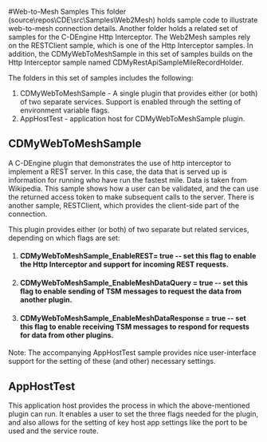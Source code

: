 <!--
SPDX-FileCopyrightText: 2013-2020 TRUMPF Laser GmbH, authors: C-Labs

SPDX-License-Identifier: MPL-2.0
-->

#Web-to-Mesh Samples
This folder  (source\repos\CDE\src\Samples\Web2Mesh) holds sample code to illustrate web-to-mesh connection details. Another folder holds a related set of samples for the C-DEngine Http Interceptor. The Web2Mesh samples rely on the RESTClient sample, which is one of the Http Interceptor samples. In addition, the CDMyWebToMeshSample in this set of samples builds on the Http Interceptor sample named CDMyRestApiSampleMileRecordHolder.

The folders in this set of samples includes the following:

1. CDMyWebToMeshSample - A single plugin that provides either (or both) of two separate services. Support is enabled through the setting of environment variable flags.
2. AppHostTest - application host for CDMyWebToMeshSample plugin.


## CDMyWebToMeshSample

A C-DEngine plugin that demonstrates the use of http interceptor to implement a REST server. In this case, the data that is served up is information for running who have run the fastest mile. Data is taken from Wikipedia. This sample shows how a user can be validated, and the can use the returned access token to make subsequent calls to the server. There is another sample, RESTClient, which provides the client-side part of the connection.

This plugin provides either (or both) of two separate but related services, depending on which flags are set:

1. #### CDMyWebToMeshSample_EnableREST= true -- set this flag to enable the Http Interceptor and support for incoming REST requests.

2. #### CDMyWebToMeshSample_EnableMeshDataQuery = true -- set this flag to enable sending of TSM messages to request the data from another plugin.

3. #### CDMyWebToMeshSample_EnableMeshDataResponse = true -- set this flag to enable receiving TSM messages to respond for requests for data from other plugins.

Note: The accompanying AppHostTest sample provides nice user-interface support for the setting of these (and other) necessary settings.


## AppHostTest
This application host provides the process in which the above-mentioned plugin can run. It enables a user to set the three flags needed for the plugin, and also allows for the setting of key host app settings like the port to be used and the service route.


